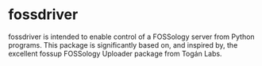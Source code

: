 # fossdriver
fossdriver is intended to enable control of a FOSSology server from Python programs. This package is significantly based on, and inspired by, the excellent fossup FOSSology Uploader package from Togán Labs.
